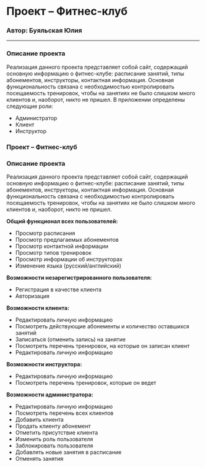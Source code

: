 # **Проект – Фитнес-клуб**
### Автор: Буяльская Юлия
---
### Описание проекта

 Реализация данного проекта представляет собой сайт, содержащий основную информацию о фитнес-клубе: расписание занятий, типы абонементов, инструкторы, контактная информация. Основная функциональность связана с необходимостью контролировать посещаемость тренировок, чтобы на занятиях не было слишком много клиентов и, наоборот, никто не пришел.
  В приложении определены следующие роли: 
  * Администратор
  * Клиент
  * Инструктор 

### Проект – Фитнес-клуб
  
### Описание проекта 

Реализация данного проекта представляет собой сайт, содержащий основную информацию о фитнес-клубе: расписание занятий, типы абонементов, инструкторы, контактная информация. Основная функциональность связана с необходимостью контролировать посещаемость тренировок, чтобы на занятиях не было слишком много клиентов и, наоборот, никто не пришел.

**Общий функционал всех пользователей:**
*	Просмотр расписания
*	Просмотр предлагаемых абонементов
*	Просмотр контактной информации
*	Просмотр типов тренировок
*	Просмотр информации об инструкторах
*	Изменение языка (русский/английский)

**Возможности незарегистрированного пользователя:**
*	Регистрация в качестве клиента
*	Авторизация

**Возможности клиента:**
*	Редактировать личную информацию 
*	Посмотреть действующие абонементы и количество оставшихся занятий
*	Записаться (отменить запись) на занятие
*	Посмотреть перечень тренировок, на которые он записан клиент
*	Редактировать личную информацию

**Возможности инструктора:**
*	Редактировать личную информацию
*	Посмотреть перечень тренировок, которые он ведет

**Возможности администратора:**
*	Редактировать личную информацию
*	Посмотреть перечень всех клиентов
*	Добавить клиента
*	Продать клиенту абонемент
*	Отметить присутствие клиента
*	Изменить роль пользователя
* Заблокировать пользователя
*	Добавлять новые занятия в расписание
* Отменять занятия

